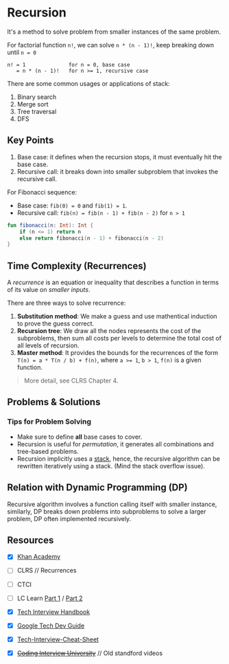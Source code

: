 # Recursion
It's a method to solve problem from smaller instances of the same problem.

For factorial function `n!`, we can solve `n * (n - 1)!`, keep breaking down until `n = 0`

```
n! = 1              for n = 0, base case
   = n * (n - 1)!   for n >= 1, recursive case
```

There are some common usages or applications of stack:
1. Binary search
2. Merge sort
3. Tree traversal
4. DFS

## Key Points
1. Base case: it defines when the recursion stops, it must eventually hit the base case.
1. Recursive call: it breaks down into smaller subproblem that invokes the recursive call.

For Fibonacci sequence:
* Base case: `fib(0) = 0` and `fib(1) = 1`.
* Recursive call: `fib(n) = fib(n - 1) + fib(n - 2)` for `n > 1`

```kotlin
fun fibonacci(n: Int): Int {
    if (n <= 1) return n
    else return fibonacci(n - 1) + fibonacci(n - 2)
}
```

## Time Complexity (Recurrences)
A *recurrence* is an equation or inequality that describes a function in terms of its value on *smaller inputs*.

There are three ways to solve recurrence:
1. **Substitution method**: We make a guess and use mathentical induction to prove the guess correct.
2. **Recursion tree**: We draw all the nodes represents the cost of the subproblems, then sum all costs per levels to determine the total cost of all levels of recursion.
3. **Master method**: It provides the bounds for the recurrences of the form `T(n) = a * T(n / b) + f(n)`, where `a >= 1`, `b > 1`, `f(n)` is a given function.

> More detail, see CLRS Chapter 4.

## Problems & Solutions

### Tips for Problem Solving
* Make sure to define **all** base cases to cover.
* Recursion is useful for *permutation*, it generates all combinations and tree-based problems.
* Recursion implicitly uses a [stack](../topics/stack-queue.md), hence, the recursive algorithm can be rewritten iteratively using a stack. (Mind the stack overflow issue).

## Relation with Dynamic Programming (DP)
Recursive algorithm involves a function calling itself with smaller instance, similarly, DP breaks down problems into subproblems to solve a larger problem, DP often implemented recursively.

## Resources
- [X] [Khan Academy](https://www.khanacademy.org/computing/computer-science/algorithms/recursive-algorithms/a/recursion)
- [ ] CLRS // Recurrences
- [ ] CTCI
- [ ] LC Learn [Part 1](https://leetcode.com/explore/learn/card/recursion-i/) / [Part 2](https://leetcode.com/explore/learn/card/recursion-ii/)
- [X] [Tech Interview Handbook](https://www.techinterviewhandbook.org/algorithms/recursion/)
- [X] [Google Tech Dev Guide](https://techdevguide.withgoogle.com/paths/data-structures-and-algorithms/#sequence-9)
- [X] [Tech-Interview-Cheat-Sheet](https://github.com/TSiege/Tech-Interview-Cheat-Sheet#recursive-algorithms)
- [X] ~~[Coding Interview University](https://github.com/jwasham/coding-interview-university#recursion)~~ // Old standford videos

